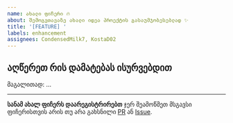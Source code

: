 ```yaml
---
name: ახალი ფიჩერი 🔥
about: შემოგვთავაზე ახალი იდეა პროექტის გასაუმჯობესებლად ✨
title: '[FEATURE] '
labels: enhancement
assignees: CondensedMilk7, KostaD02
---
```


## აღწერეთ რის დამატებას ისურვებდით

მაგალითად: ...

---

**სანამ ახალ ფიჩერს დაარეგისტრირებთ** ჯერ შეამოწმეთ მსგავსი ფიჩერისთვის არის თუ არა გახსნილი [PR](https://github.com/educata/iswavle/pulls?q=is%3Aopen+is%3Apr+label%3Aenhancement) ან [Issue](https://github.com/educata/iswavle/issues?q=is%3Aopen+is%3Aissue+label%3Aenhancement).
